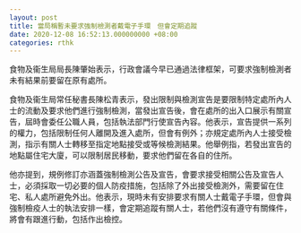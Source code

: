 ```yaml
---
layout: post
title: 當局稱暫未要求強制檢測者戴電子手環　但會定期追蹤
date: 2020-12-08 16:52:13.000000000 +08:00
categories: rthk
---
```


食物及衞生局局長陳肇始表示，行政會議今早已通過法律框架，可要求強制檢測者未有結果前要留在原有處所。

食物及衞生局常任秘書長陳松青表示，發出限制與檢測宣告是要限制特定處所內人士的流動及要求他們進行強制檢測，當發出宣告後，會在處所的出入口展示有關宣告，屆時會委任公職人員，包括執法部門行使宣告內容。他表示，宣告提供一系列的權力，包括限制任何人離開及進入處所，但會有例外；亦規定處所內人士接受檢測，指示有關人士轉移至指定地點接受或等候檢測結果。他舉例指，若發出宣告的地點屬住宅大廈，可以限制居民移動，要求他們留在各自的住所。

他亦提到，規例修訂亦涵蓋強制檢測公告及宣告，會要求接受相關公告及宣告人士，必須採取一切必要的個人防疫措施，包括除了外出接受檢測外，需要留在住宅、私人處所避免外出。他表示，現時未有安排要求有關人士戴電子手環，但會與強制檢疫人士的執法安排一樣，會定期追蹤有關人士，若他們沒有遵守有關條件，將會有跟進行動，包括作出檢控。
